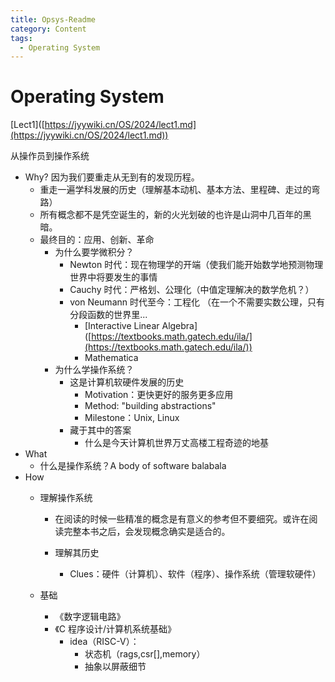 ```yaml
---
title: Opsys-Readme
category: Content
tags:
  - Operating System
---
```


# Operating System

\[Lect1]\([https://jyywiki.cn/OS/2024/lect1.md](https://jyywiki.cn/OS/2024/lect1.md))

从操作员到操作系统

* Why?  因为我们要重走从无到有的发现历程。
  * 重走一遍学科发展的历史（理解基本动机、基本方法、里程碑、走过的弯路）
  * 所有概念都不是凭空诞生的，新的火光划破的也许是山洞中几百年的黑暗。
  * 最终目的：应用、创新、革命&#x20;
    * 为什么要学微积分？
      * Newton 时代：现在物理学的开端（使我们能开始数学地预测物理世界中将要发生的事情
      * Cauchy 时代：严格划、公理化（中值定理解决的数学危机？）
      * von Neumann 时代至今：工程化 （在一个不需要实数公理，只有分段函数的世界里...
        * \[Interactive Linear Algebra]\([https://textbooks.math.gatech.edu/ila/](https://textbooks.math.gatech.edu/ila/))
        * Mathematica
    * 为什么学操作系统？
      * 这是计算机软硬件发展的历史
        * Motivation：更快更好的服务更多应用
        * Method: "building abstractions"
        * Milestone：Unix, Linux
      * 藏于其中的答案
        * 什么是今天计算机世界万丈高楼工程奇迹的地基
* What&#x20;
  * &#x20;什么是操作系统？A body of software balabala
* How
  * 理解操作系统
    * 在阅读的时候一些精准的概念是有意义的参考但不要细究。或许在阅读完整本书之后，会发现概念确实是适合的。
    *   理解其历史

        * Clues：硬件（计算机）、软件（程序）、操作系统（管理软硬件）


  *   基础

      * 《数字逻辑电路》
      * 《C 程序设计/计算机系统基础》
        * idea（RISC-V）：
          * 状态机（rags,csr\[],memory）
          *   抽象以屏蔽细节



      &#x20;   &#x20;
